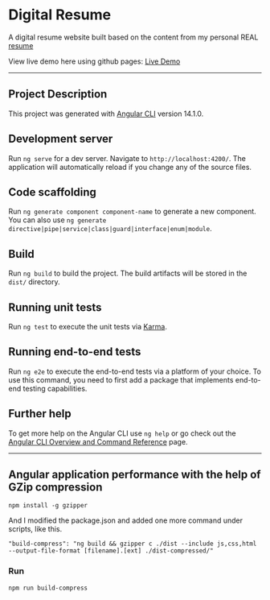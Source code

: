 # Digital Resume

A digital resume website built based on the content from my personal REAL [resume](./assets/resume.pdf) 

View live demo here using github pages: [Live Demo](https://manthanank.github.io/)

---
## Project Description

This project was generated with [Angular CLI](https://github.com/angular/angular-cli) version 14.1.0.

## Development server

Run `ng serve` for a dev server. Navigate to `http://localhost:4200/`. The application will automatically reload if you change any of the source files.

## Code scaffolding

Run `ng generate component component-name` to generate a new component. You can also use `ng generate directive|pipe|service|class|guard|interface|enum|module`.

## Build

Run `ng build` to build the project. The build artifacts will be stored in the `dist/` directory.

## Running unit tests

Run `ng test` to execute the unit tests via [Karma](https://karma-runner.github.io).

## Running end-to-end tests

Run `ng e2e` to execute the end-to-end tests via a platform of your choice. To use this command, you need to first add a package that implements end-to-end testing capabilities.

## Further help

To get more help on the Angular CLI use `ng help` or go check out the [Angular CLI Overview and Command Reference](https://angular.io/cli) page.

---
## Angular application performance with the help of GZip compression

`npm install -g gzipper`

And I modified the package.json and added one more command under scripts, like this.

`"build-compress": "ng build && gzipper c ./dist --include js,css,html --output-file-format [filename].[ext] ./dist-compressed/"`

### Run 

`npm run build-compress`